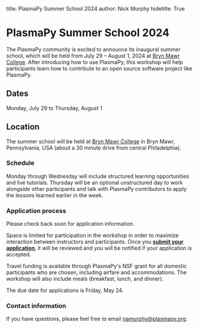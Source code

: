 title: PlasmaPy Summer School 2024
author: Nick Murphy
hidetitle: True

[Bryn Mawr College]: https://www.brynmawr.edu/about-college/visit-guide/maps-directions

[**submit your application**]: https://docs.google.com/forms/d/e/1FAIpQLSe1TzcjX5y2NTXmKi1plu_N9ItaQAjY8C6r5amyMAHFNwSwwg/viewform?usp=sf_link

# PlasmaPy Summer School 2024

The PlasmaPy community is excited to announce its inaugural summer
school, which will be held from July 29 – August 1, 2024 at
[Bryn Mawr College]. After introducing how to use PlasmaPy, this
workshop will help participants learn how to contribute to an open
source software project like PlasmaPy.

## Dates

Monday, July 29 to Thursday, August 1

## Location

The summer school will be held at [Bryn Mawr College] in Bryn Mawr,
Pennsylvania, USA (about a 30 minute drive from central Philadelphia).

### Schedule

Monday through Wednesday will include structured learning opportunities
and live tutorials. Thursday will be an optional unstructured day to
work alongside other participants and talk with PlasmaPy contributors
to apply the lessons learned earlier in the week.

### Application process

Please check back soon for application information.

Space is limited for participation in the workshop in order to maximize
interaction between instructors and participants. Once you [**submit your
application**], it will be reviewed and you will be notified if your
application is accepted.

Travel funding is available through PlasmaPy's NSF grant for all domestic
participants who are chosen, including airfare and accommodations. The
workshop will also include meals (breakfast, lunch, and dinner).

The due date for applications is Friday, May 24.

### Contact information

If you have questions, please feel free to email namurphy@plasmapy.org.
